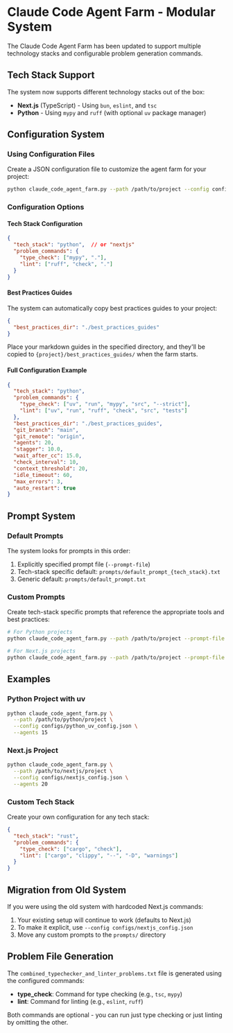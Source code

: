 # Claude Code Agent Farm - Modular System

The Claude Code Agent Farm has been updated to support multiple technology stacks and configurable problem generation commands.

## Tech Stack Support

The system now supports different technology stacks out of the box:

- **Next.js** (TypeScript) - Using `bun`, `eslint`, and `tsc`
- **Python** - Using `mypy` and `ruff` (with optional `uv` package manager)

## Configuration System

### Using Configuration Files

Create a JSON configuration file to customize the agent farm for your project:

```bash
python claude_code_agent_farm.py --path /path/to/project --config configs/python_config.json
```

### Configuration Options

#### Tech Stack Configuration

```json
{
  "tech_stack": "python",  // or "nextjs"
  "problem_commands": {
    "type_check": ["mypy", "."],
    "lint": ["ruff", "check", "."]
  }
}
```

#### Best Practices Guides

The system can automatically copy best practices guides to your project:

```json
{
  "best_practices_dir": "./best_practices_guides"
}
```

Place your markdown guides in the specified directory, and they'll be copied to `{project}/best_practices_guides/` when the farm starts.

#### Full Configuration Example

```json
{
  "tech_stack": "python",
  "problem_commands": {
    "type_check": ["uv", "run", "mypy", "src", "--strict"],
    "lint": ["uv", "run", "ruff", "check", "src", "tests"]
  },
  "best_practices_dir": "./best_practices_guides",
  "git_branch": "main",
  "git_remote": "origin",
  "agents": 20,
  "stagger": 10.0,
  "wait_after_cc": 15.0,
  "check_interval": 10,
  "context_threshold": 20,
  "idle_timeout": 60,
  "max_errors": 3,
  "auto_restart": true
}
```

## Prompt System

### Default Prompts

The system looks for prompts in this order:

1. Explicitly specified prompt file (`--prompt-file`)
2. Tech-stack specific default: `prompts/default_prompt_{tech_stack}.txt`
3. Generic default: `prompts/default_prompt.txt`

### Custom Prompts

Create tech-stack specific prompts that reference the appropriate tools and best practices:

```bash
# For Python projects
python claude_code_agent_farm.py --path /path/to/project --prompt-file prompts/python_async_prompt.txt

# For Next.js projects  
python claude_code_agent_farm.py --path /path/to/project --prompt-file prompts/nextjs_app_router_prompt.txt
```

## Examples

### Python Project with uv

```bash
python claude_code_agent_farm.py \
  --path /path/to/python/project \
  --config configs/python_uv_config.json \
  --agents 15
```

### Next.js Project

```bash
python claude_code_agent_farm.py \
  --path /path/to/nextjs/project \
  --config configs/nextjs_config.json \
  --agents 20
```

### Custom Tech Stack

Create your own configuration for any tech stack:

```json
{
  "tech_stack": "rust",
  "problem_commands": {
    "type_check": ["cargo", "check"],
    "lint": ["cargo", "clippy", "--", "-D", "warnings"]
  }
}
```

## Migration from Old System

If you were using the old system with hardcoded Next.js commands:

1. Your existing setup will continue to work (defaults to Next.js)
2. To make it explicit, use `--config configs/nextjs_config.json`
3. Move any custom prompts to the `prompts/` directory

## Problem File Generation

The `combined_typechecker_and_linter_problems.txt` file is generated using the configured commands:

- **type_check**: Command for type checking (e.g., `tsc`, `mypy`)
- **lint**: Command for linting (e.g., `eslint`, `ruff`)

Both commands are optional - you can run just type checking or just linting by omitting the other. 